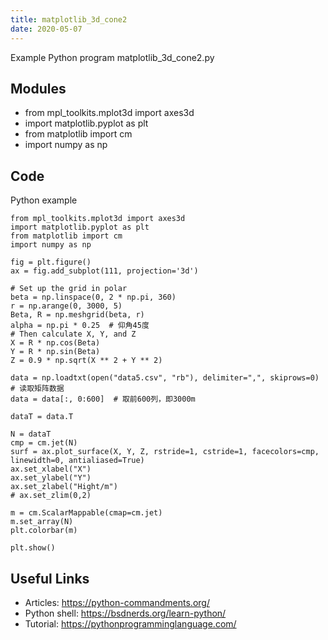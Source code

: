 ```yaml
---
title: matplotlib_3d_cone2
date: 2020-05-07
---
```

Example Python program matplotlib_3d_cone2.py

## Modules

* from mpl_toolkits.mplot3d import axes3d
* import matplotlib.pyplot as plt
* from matplotlib import cm
* import numpy as np

## Code

Python example

    from mpl_toolkits.mplot3d import axes3d
    import matplotlib.pyplot as plt
    from matplotlib import cm
    import numpy as np
    
    fig = plt.figure()
    ax = fig.add_subplot(111, projection='3d')
    
    # Set up the grid in polar
    beta = np.linspace(0, 2 * np.pi, 360)
    r = np.arange(0, 3000, 5)
    Beta, R = np.meshgrid(beta, r)
    alpha = np.pi * 0.25  # 仰角45度
    # Then calculate X, Y, and Z
    X = R * np.cos(Beta)
    Y = R * np.sin(Beta)
    Z = 0.9 * np.sqrt(X ** 2 + Y ** 2)
    
    data = np.loadtxt(open("data5.csv", "rb"), delimiter=",", skiprows=0)  # 读取矩阵数据
    data = data[:, 0:600]  # 取前600列，即3000m
    
    dataT = data.T
    
    N = dataT
    cmp = cm.jet(N)
    surf = ax.plot_surface(X, Y, Z, rstride=1, cstride=1, facecolors=cmp, linewidth=0, antialiased=True)
    ax.set_xlabel("X")
    ax.set_ylabel("Y")
    ax.set_zlabel("Hight/m")
    # ax.set_zlim(0,2)
    
    m = cm.ScalarMappable(cmap=cm.jet)
    m.set_array(N)
    plt.colorbar(m)
    
    plt.show()
    

## Useful Links

- Articles: https://python-commandments.org/
- Python shell: https://bsdnerds.org/learn-python/
- Tutorial: https://pythonprogramminglanguage.com/
